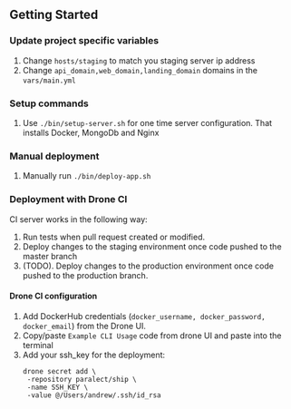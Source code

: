 ## Getting Started

### Update project specific variables

1. Change `hosts/staging` to match you staging server ip address
2. Change `api_domain,web_domain,landing_domain` domains in the `vars/main.yml`

### Setup commands

1. Use `./bin/setup-server.sh` for one time server configuration. That installs Docker, MongoDb and Nginx

### Manual deployment

1. Manually run `./bin/deploy-app.sh`


### Deployment with Drone CI

CI server works in the following way:
1. Run tests when pull request created or modified.
2. Deploy changes to the staging environment once code pushed to the master branch
3. (TODO). Deploy changes to the production environment once code pushed to the production branch.

#### Drone CI configuration

1. Add DockerHub credentials (`docker_username, docker_password, docker_email`) from the Drone UI.
2. Copy/paste `Example CLI Usage` code from drone UI and paste into the terminal
3. Add your ssh_key for the deployment:
    ```
    drone secret add \
     -repository paralect/ship \
     -name SSH_KEY \
     -value @/Users/andrew/.ssh/id_rsa
    ```
